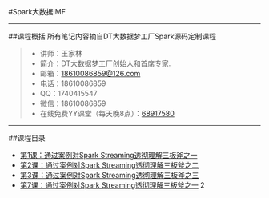 #Spark大数据IMF

------

##课程概括 所有笔记内容摘自DT大数据梦工厂Spark源码定制课程
> *  讲师：王家林
> *  简介：DT大数据梦工厂创始人和首席专家.
> *  邮箱：18610086859@126.com
> *  电话：18610086859
> *  QQ：1740415547
> *  微信：18610086859
> * 在线免费YY课堂（每天晚8点）：[68917580](http://www.yy.com/68917580)

------

##课程目录
* [第1课：通过案例对Spark Streaming透彻理解三板斧之一](0001/index.md)
* [第2课：通过案例对Spark Streaming透彻理解三板斧之二](0002/index.md)
* [第3课：通过案例对Spark Streaming透彻理解三板斧之三](0002/index.md)
* [第7课：通过案例对Spark Streaming透彻理解三板斧之一](0002/index.md)
2

